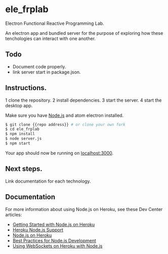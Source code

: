 # ele_frplab

Electron Functional Reactive Programming Lab.

An electron app and bundled server for the purpose of exploring how these tenchologies can interact with one another.

## Todo

  - Document code properly.
  - link server start in package.json.

## Instructions.

  1 clone the repository.
  2 install dependencies.
  3 start the server.
  4 start the desktop app.


Make sure you have [Node.js](http://nodejs.org/) and atom electron installed.

```sh
$ git clone {{repo address}} # or clone your own fork
$ cd ele_frplab
$ npm install
$ node server.js
$ npm start
```

Your app should now be running on [localhost:3000](http://localhost:3000/).

## Next steps.

Link documentation for each technology.
## Documentation

For more information about using Node.js on Heroku, see these Dev Center articles:

- [Getting Started with Node.js on Heroku](https://devcenter.heroku.com/articles/getting-started-with-nodejs)
- [Heroku Node.js Support](https://devcenter.heroku.com/articles/nodejs-support)
- [Node.js on Heroku](https://devcenter.heroku.com/categories/nodejs)
- [Best Practices for Node.js Development](https://devcenter.heroku.com/articles/node-best-practices)
- [Using WebSockets on Heroku with Node.js](https://devcenter.heroku.com/articles/node-websockets)
